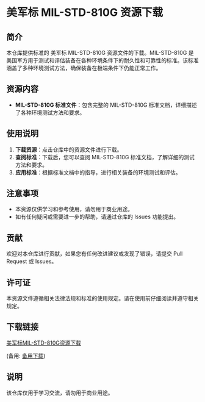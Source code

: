 # 美军标 MIL-STD-810G 资源下载

## 简介

本仓库提供标准的 美军标 MIL-STD-810G 资源文件的下载。MIL-STD-810G 是美国军方用于测试和评估装备在各种环境条件下的耐久性和可靠性的标准。该标准涵盖了多种环境测试方法，确保装备在极端条件下仍能正常工作。

## 资源内容

- **MIL-STD-810G 标准文件**：包含完整的 MIL-STD-810G 标准文档，详细描述了各种环境测试方法和要求。

## 使用说明

1. **下载资源**：点击仓库中的资源文件进行下载。
2. **查阅标准**：下载后，您可以查阅 MIL-STD-810G 标准文档，了解详细的测试方法和要求。
3. **应用标准**：根据标准文档中的指导，进行相关装备的环境测试和评估。

## 注意事项

- 本资源仅供学习和参考使用，请勿用于商业用途。
- 如有任何疑问或需要进一步的帮助，请通过仓库的 Issues 功能提出。

## 贡献

欢迎对本仓库进行贡献，如果您有任何改进建议或发现了错误，请提交 Pull Request 或 Issues。

## 许可证

本资源文件遵循相关法律法规和标准的使用规定。请在使用前仔细阅读并遵守相关规定。

## 下载链接
[美军标MIL-STD-810G资源下载](https://pan.quark.cn/s/5a8f8dc913cd) 

(备用: [备用下载](https://pan.baidu.com/s/1VdB6ipRy4DVJuzLqoI2PUQ?pwd=1234))

## 说明

该仓库仅用于学习交流，请勿用于商业用途。
